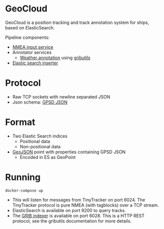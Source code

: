 # GeoCloud
GeoCloud is a position tracking and track annotation system for ships, based on ElasticSearch.

Pipeline components:

  * [NMEA input service](https://github.com/innovationgarage/GeoCloud-nmea)
  * Annotator services
    * [Weather annotation](https://github.com/innovationgarage/GeoCloud-grib) using [gributils](https://github.com/innovationgarage/gributils-annotator)
  * [Elastic search inserter](https://github.com/innovationgarage/GeoCloud-es)

# Protocol
  
  * Raw TCP sockets with newline separated JSON
  * Json schema: [GPSD JSON](https://gpsd.gitlab.io/gpsd/AIVDM.html)
 
# Format

  * Two Elastic Search indices
    * Positional data
    * Non-positional data
  * [GeoJSON](https://geojson.org/) point with properties containing GPSD JSON
    * Encoded in ES as GeoPoint
    
# Running

    docker-compose up

* This will listen for messages from TinyTracker on port 6024. The TinyTracker protocol is pure NMEA (with tagblocks) over a TCP stream.
* ElasticSearch is available on port 9200 to query tracks. 
* The [GRIB indexer](https://github.com/innovationgarage/gributils) is available on port 6028. This is a HTTP REST protocol, see the gributils documentation for more details.
